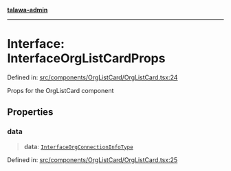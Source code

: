 [**talawa-admin**](../../../../README.md)

***

# Interface: InterfaceOrgListCardProps

Defined in: [src/components/OrgListCard/OrgListCard.tsx:24](https://github.com/MayankJha014/talawa-admin/blob/0dd35cc200a4ed7562fa81ab87ec9b2a6facd18b/src/components/OrgListCard/OrgListCard.tsx#L24)

Props for the OrgListCard component

## Properties

### data

> **data**: [`InterfaceOrgConnectionInfoType`](../../../../utils/interfaces/interfaces/InterfaceOrgConnectionInfoType.md)

Defined in: [src/components/OrgListCard/OrgListCard.tsx:25](https://github.com/MayankJha014/talawa-admin/blob/0dd35cc200a4ed7562fa81ab87ec9b2a6facd18b/src/components/OrgListCard/OrgListCard.tsx#L25)
